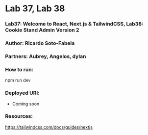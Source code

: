 # Lab 37, Lab 38

### Lab37: Welcome to React, Next.js & TailwindCSS, Lab38: Cookie Stand Admin Version 2

### Author: Ricardo Soto-Fabela

### Partners: Aubrey, Angelos, dylan

### How to run:

npm run dev

### Deployed URl:
- Coming soon


### Resources:
https://tailwindcss.com/docs/guides/nextjs




